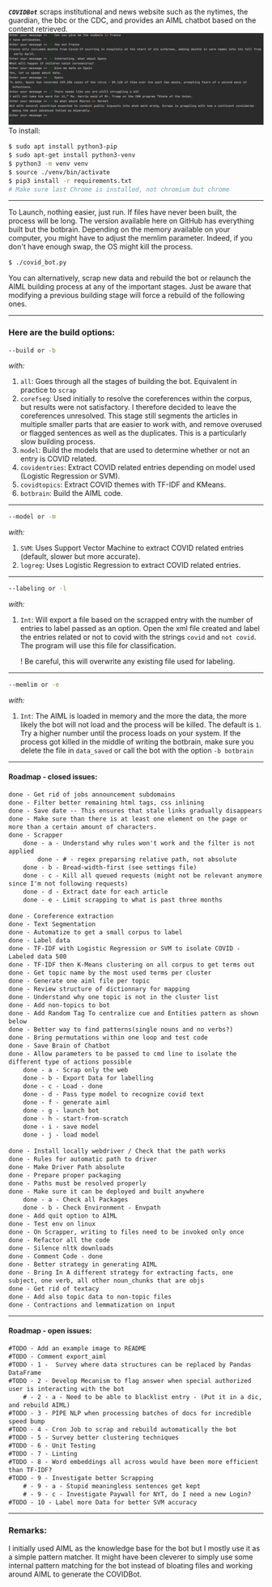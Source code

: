 ***`COVIDBot`*** scraps institutional and news website such as the nytimes, the guardian, the bbc or the CDC, and provides an AIML chatbot based on the content retrieved.
![Example](./example.png)
To install:
```sh
$ sudo apt install python3-pip
$ sudo apt-get install python3-venv
$ python3 -m venv venv
$ source ./venv/bin/activate
$ pip3 install -r requirements.txt
# Make sure last Chrome is installed, not chromium but chrome
```
---
To Launch, nothing easier, just run. If files have never been built, the process will be long.
The version available here on GitHub has everything built but the botbrain. Depending on the memory
available on your computer, you might have to adjust the memlim parameter. Indeed, if you don't have enough
swap, the OS might kill the process.
```sh
$ ./covid_bot.py
```
You can alternatively, scrap new data and rebuild the bot or relaunch the AIML building process at any of the important stages.
Just be aware that modifying a previous building stage will force a rebuild of the following ones.

---
### Here are the build options:

```sh
--build or -b
```
*with:*
1. `all`: Goes through all the stages of building the bot. Equivalent in practice to
`scrap`
2. `corefseg`: Used initially to resolve the coreferences within the corpus, but results were not satisfactory. I therefore decided to leave the coreferences unresolved. This stage still segments the articles in multiple smaller parts that are easier to work with, and remove overused or flagged sentences as well as the duplicates. This is a particularly slow building process.
3. `model`: Build the models that are used to determine whether or not an entry is COVID related.
4. `covidentries`: Extract COVID related entries depending on model used (Logistic Regression or SVM).
5. `covidtopics`: Extract COVID themes with TF-IDF and KMeans.
6. `botbrain`: Build the AIML code.
---
```sh
--model or -m
```
*with:*
1. `SVM`: Uses Support Vector Machine to extract COVID related entries (default, slower but more accurate).
2. `logreg`: Uses Logistic Regression to extract COVID related entries.
---
```sh
--labeling or -l
```
*with:*
1. `Int`: Will export a file based on the scrapped entry with the number of entries to label passed as an option. Open the xml file created and label the entries related or not to covid with the strings `covid` and `not covid`. The program will use this file for classification.

    ! Be careful, this will overwrite any existing file used for labeling.
---
```sh
--memlim or -e
```
*with:*
1. `Int`: The AIML is loaded in memory and the more the data, the more likely the bot will not load and the process will be killed. The default is `1`. Try a higher number until the process loads on your system. If the process got killed in the middle of writing the botbrain, make sure you delete the file in `data_saved` or call the bot with the option `-b botbrain`

---
#### Roadmap - closed issues:

    done - Get rid of jobs announcement subdomains
    done - Filter better remaining html tags, css inlining
    done - Save date -- This ensures that stale links gradually disappears
    done - Make sure than there is at least one element on the page or more than a certain amount of characters.
    done - Scrapper
        done - a - Understand why rules won't work and the filter is not applied
            done - # - regex preparsing relative path, not absolute
        done - b - Bread-width-first (see settings file)
        done - c - Kill all queued requests (might not be relevant anymore since I'm not following requests)
        done - d - Extract date for each article
        done - e - Limit scrapping to what is past three months

    done - Coreference extraction
    done - Text Segmentation
    done - Automatize to get a small corpus to label
    done - Label data
    done - TF-IDF with Logistic Regression or SVM to isolate COVID - Labeled data 500
    done - TF-IDF then K-Means clustering on all corpus to get terms out
    done - Get topic name by the most used terms per cluster
    done - Generate one aiml file per topic
    done - Review structure of dictionnary for mapping
    done - Understand why one topic is not in the cluster list
    done - Add non-topics to bot
    done - Add Random Tag To centralize cue and Entities pattern as shown below
    done - Better way to find patterns(single nouns and no verbs?)
    done - Bring permutations within one loop and test code
    done - Save Brain of Chatbot
    done - Allow parameters to be passed to cmd line to isolate the different type of actions possible
        done - a - Scrap only the web
        done - b - Export Data for labelling
        done - c - Load - done
        done - d - Pass type model to recognize covid text
        done - f - generate aiml
        done - g - launch bot
        done - h - start-from-scratch
        done - i - save model
        done - j - load model

    done - Install locally webdriver / Check that the path works
    done - Rules for automatic path to driver
    done - Make Driver Path absolute
    done - Prepare proper packaging
    done - Paths must be resolved properly
    done - Make sure it can be deployed and built anywhere
        done - a - Check all Packages
        done - b - Check Environment - Envpath
    done - Add quit option to AIML
    done - Test env on linux
    done - On Scrapper, writing to files need to be invoked only once
    done - Refactor all the code
    done - Silence nltk downloads
    done - Comment Code - done
    done - Better strategy in generating AIML
    done - Bring In A different strategy for extracting facts, one subject, one verb, all other noun_chunks that are objs
    done - Get rid of textacy
    done - Add also topic data to non-topic files
    done - Contractions and lemmatization on input
---
#### Roadmap - open issues:
    #TODO - Add an example image to README
    #TODO - Comment export_aiml
    #TODO - 1 -  Survey where data structures can be replaced by Pandas DataFrame
    #TODO - 2 - Develop Mecanism to flag answer when special authorized user is interacting with the bot
        # - 2 - a - Need to be able to blacklist entry - (Put it in a dic, and rebuild AIML)
    #TODO - 3 - PIPE NLP when processing batches of docs for incredible speed bump
    #TODO - 4 - Cron Job to scrap and rebuild automatically the bot
    #TODO - 5 - Survey better clustering techniques
    #TODO - 6 - Unit Testing
    #TODO - 7 - Linting
    #TODO - 8 - Word embeddings all across would have been more efficient than TF-IDF?
    #TODO - 9 - Investigate better Scrapping
        # - 9 - a - Stupid meaningless sentences get kept
        # - 9 - c - Investigate Paywall for NYT, do I need a new Login?
    #TODO - 10 - Label more Data for better SVM accuracy
---
### Remarks:

I initially used AIML as the knowledge base for the bot but I mostly use it as a simple pattern matcher. It might have been cleverer to simply use some internal pattern matching for the bot instead of bloating files and working around AIML to generate the COVIDBot.